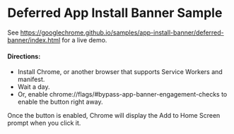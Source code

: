 Deferred App Install Banner Sample
===

See https://googlechrome.github.io/samples/app-install-banner/deferred-banner/index.html for a live demo.


#### Directions:

* Install Chrome, or another browser that supports Service Workers and manifest.
* Wait a day.
* Or, enable chrome://flags/#bypass-app-banner-engagement-checks to enable the button right away.

Once the button is enabled, Chrome will display the Add to Home Screen prompt when you click it.
